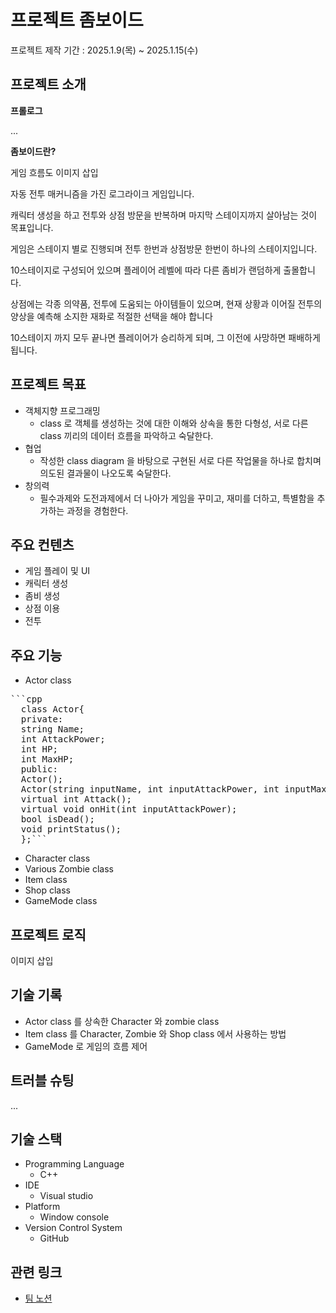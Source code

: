 # 프로젝트 좀보이드

프로젝트 제작 기간 : 2025.1.9(목) ~ 2025.1.15(수)

## 프로젝트 소개

**프롤로그**

...

**좀보이드란?**

게임 흐름도 이미지 삽입

자동 전투 매커니즘을 가진 로그라이크 게임입니다.

캐릭터 생성을 하고 전투와 상점 방문을 반복하며 마지막 스테이지까지 살아남는 것이 목표입니다.

게임은 스테이지 별로 진행되며 전투 한번과 상점방문 한번이 하나의 스테이지입니다.

10스테이지로 구성되어 있으며 플레이어 레벨에 따라 다른 좀비가 랜덤하게 출몰합니다.

상점에는 각종 의약품, 전투에 도움되는 아이템들이 있으며, 현재 상황과 이어질 전투의 양상을 예측해 소지한 재화로 적절한 선택을 해야 합니다

10스테이지 까지 모두 끝나면 플레이어가 승리하게 되며, 그 이전에 사망하면 패배하게 됩니다.

## 프로젝트 목표

- 객체지향 프로그래밍
  - class 로 객체를 생성하는 것에 대한 이해와 상속을 통한 다형성, 서로 다른 class 끼리의 데이터 흐름을 파악하고 숙달한다.
- 협업
  - 작성한 class diagram 을 바탕으로 구현된 서로 다른 작업물을 하나로 합치며 의도된 결과물이 나오도록 숙달한다.
- 창의력
  - 필수과제와 도전과제에서 더 나아가 게임을 꾸미고, 재미를 더하고, 특별함을 추가하는 과정을 경험한다.

## 주요 컨텐츠
- 게임 플레이 및 UI
- 캐릭터 생성
- 좀비 생성
- 상점 이용
- 전투

## 주요 기능
- Actor class
<pre>```cpp
  class Actor{
  private:
  string Name;
  int AttackPower;
  int HP;
  int MaxHP;
  public:
  Actor();
  Actor(string inputName, int inputAttackPower, int inputMaxHP);
  virtual int Attack();
  virtual void onHit(int inputAttackPower);
  bool isDead();
  void printStatus();
  };```</pre>
- Character class
- Various Zombie class
- Item class
- Shop class
- GameMode class

## 프로젝트 로직
이미지 삽입

## 기술 기록
- Actor class 를 상속한 Character 와 zombie class
- Item class 를 Character, Zombie 와 Shop class 에서 사용하는 방법
- GameMode 로 게임의 흐름 제어

## 트러블 슈팅
...

## 기술 스택
- Programming Language
  - C++
- IDE
  - Visual studio
- Platform
  - Window console
- Version Control System
  - GitHub

## 관련 링크
- [팀 노션](https://teamsparta.notion.site/2-17-1762dc3ef514814d941de95c7f349bb4)
